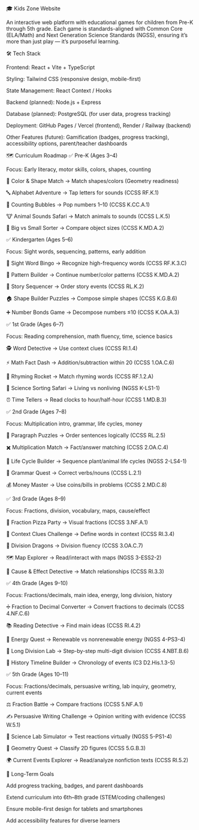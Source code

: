 🎓 Kids Zone Website

An interactive web platform with educational games for children from Pre-K through 5th grade.
Each game is standards-aligned with Common Core (ELA/Math) and Next Generation Science Standards (NGSS), ensuring it’s more than just play — it’s purposeful learning.

🛠️ Tech Stack

Frontend: React + Vite + TypeScript

Styling: Tailwind CSS (responsive design, mobile-first)

State Management: React Context / Hooks

Backend (planned): Node.js + Express

Database (planned): PostgreSQL (for user data, progress tracking)

Deployment: GitHub Pages / Vercel (frontend), Render / Railway (backend)

Other Features (future): Gamification (badges, progress tracking), accessibility options, parent/teacher dashboards

🗺️ Curriculum Roadmap
✅ Pre-K (Ages 3–4)

Focus: Early literacy, motor skills, colors, shapes, counting

🎨 Color & Shape Match → Match shapes/colors (Geometry readiness)

🔤 Alphabet Adventure → Tap letters for sounds (CCSS RF.K.1)

🔢 Counting Bubbles → Pop numbers 1–10 (CCSS K.CC.A.1)

🐮 Animal Sounds Safari → Match animals to sounds (CCSS L.K.5)

📏 Big vs Small Sorter → Compare object sizes (CCSS K.MD.A.2)

✅ Kindergarten (Ages 5–6)

Focus: Sight words, sequencing, patterns, early addition

🧩 Sight Word Bingo → Recognize high-frequency words (CCSS RF.K.3.C)

🔁 Pattern Builder → Continue number/color patterns (CCSS K.MD.A.2)

📖 Story Sequencer → Order story events (CCSS RL.K.2)

🏠 Shape Builder Puzzles → Compose simple shapes (CCSS K.G.B.6)

➕ Number Bonds Game → Decompose numbers ≤10 (CCSS K.OA.A.3)

✅ 1st Grade (Ages 6–7)

Focus: Reading comprehension, math fluency, time, science basics

🕵️ Word Detective → Use context clues (CCSS RI.1.4)

⚡ Math Fact Dash → Addition/subtraction within 20 (CCSS 1.OA.C.6)

🚀 Rhyming Rocket → Match rhyming words (CCSS RF.1.2.A)

🌱 Science Sorting Safari → Living vs nonliving (NGSS K-LS1-1)

⏰ Time Tellers → Read clocks to hour/half-hour (CCSS 1.MD.B.3)

✅ 2nd Grade (Ages 7–8)

Focus: Multiplication intro, grammar, life cycles, money

📑 Paragraph Puzzles → Order sentences logically (CCSS RL.2.5)

✖️ Multiplication Match → Fact/answer matching (CCSS 2.OA.C.4)

🐛 Life Cycle Builder → Sequence plant/animal life cycles (NGSS 2-LS4-1)

📝 Grammar Quest → Correct verbs/nouns (CCSS L.2.1)

💰 Money Master → Use coins/bills in problems (CCSS 2.MD.C.8)

✅ 3rd Grade (Ages 8–9)

Focus: Fractions, division, vocabulary, maps, cause/effect

🍕 Fraction Pizza Party → Visual fractions (CCSS 3.NF.A.1)

🧐 Context Clues Challenge → Define words in context (CCSS RI.3.4)

🐉 Division Dragons → Division fluency (CCSS 3.OA.C.7)

🗺️ Map Explorer → Read/interact with maps (NGSS 3-ESS2-2)

🔗 Cause & Effect Detective → Match relationships (CCSS RI.3.3)

✅ 4th Grade (Ages 9–10)

Focus: Fractions/decimals, main idea, energy, long division, history

➗ Fraction to Decimal Converter → Convert fractions to decimals (CCSS 4.NF.C.6)

📚 Reading Detective → Find main ideas (CCSS RI.4.2)

🔋 Energy Quest → Renewable vs nonrenewable energy (NGSS 4-PS3-4)

🧮 Long Division Lab → Step-by-step multi-digit division (CCSS 4.NBT.B.6)

📜 History Timeline Builder → Chronology of events (C3 D2.His.1.3-5)

✅ 5th Grade (Ages 10–11)

Focus: Fractions/decimals, persuasive writing, lab inquiry, geometry, current events

⚖️ Fraction Battle → Compare fractions (CCSS 5.NF.A.1)

✍️ Persuasive Writing Challenge → Opinion writing with evidence (CCSS W.5.1)

🔬 Science Lab Simulator → Test reactions virtually (NGSS 5-PS1-4)

📐 Geometry Quest → Classify 2D figures (CCSS 5.G.B.3)

🌍 Current Events Explorer → Read/analyze nonfiction texts (CCSS RI.5.2)

📌 Long-Term Goals

Add progress tracking, badges, and parent dashboards

Extend curriculum into 6th–8th grade (STEM/coding challenges)

Ensure mobile-first design for tablets and smartphones

Add accessibility features for diverse learners
